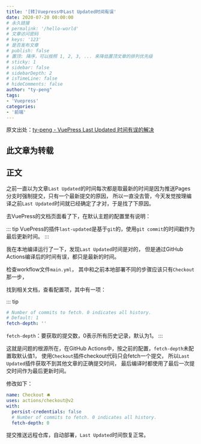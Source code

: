 ```yaml
---
title: '[转]Vuepress中Last Updated时间有误'
date: 2020-07-20 00:00:00
# 永久链接
# permalink: '/hello-world'
# 文章访问密码
# keys: '123'
# 是否发布文章
# publish: false
# 置顶: 降序，可以按照 1, 2, 3, ... 来降低置顶文章的排列优先级
# sticky: 1
# sidebar: false
# sidebarDepth: 2
# isTimeLine: false
# hideComments: false
author: "ty-peng"
tags:
- 'Vuepress'
categories:
- '前端'
---
```


原文出处：[ty-peng - VuePress Last Updated 时间有误的解决](https://ty-peng.gitee.io/views/note/ops/202004141352-vuepress-last-updated.html)

<!-- more -->

## **此文章为转载**

## 正文

之前一直以为文章`Last Updated`的时间每次都是取最新的时间是因为推送Pages分支时强制提交，只有一个最新提交的原因， 所以一直没去管，今天发觉按理编译之前`Last Updated`时间就已经确定了才对，于是找了下原因。

去VuePress的文档页面看了下，在默认主题的配置里有说明：

::: tip
VuePress的插件`last-updated`是基于`git`的，使用`git commit`的时间戳作为最后更新时间。
:::

我在本地编译运行了一下，发现`Last Updated`时间是对的， 但是通过GitHub Actions编译后的时间有误，都只是最新的时间。

检查workflow文件`main.yml`， 其中和之前本地部署不同的步骤应该只有`Checkout`那一步，

找到相关文档，查看配置项，其中有一项：

::: tip
```yaml
# Number of commits to fetch. 0 indicates all history.
# Default: 1
fetch-depth: ''
```
`fetch-depth`：要获取的提交数，0表示所有历史记录，默认为1。
:::

这就是问题的根源所在，在GitHub Actions中，按之前的配置，`fetch-depth`未配置取默认值1， 使用`Checkout`插件checkout代码只会fetch一个提交， 所以`Last Updated`插件获取不到其他文章的正确提交时间， 最后编译时都使用了最后一次提交时间作为最后更新时间。

修改如下：
```yaml
name: Checkout 🛎️
uses: actions/checkout@v2
with:
  persist-credentials: false
  # Number of commits to fetch. 0 indicates all history.
  fetch-depth: 0
```
提交推送远程仓库，自动部署，`Last Updated`时间恢复正常。